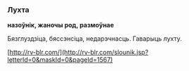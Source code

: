 ### Лухта
**назоўнік, жаночы род, размоўнае**

Бязглуздзіца, бяссэнсіца, недарэчнасць. Гаварыць лухту.

<a rel="author">[http://rv-blr.com/](http://rv-blr.com/slounik.jsp?letterId=0&maskId=0&pageId=1567)</a>

